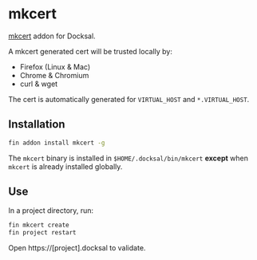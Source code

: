 # mkcert

[mkcert](https://github.com/FiloSottile/mkcert) addon for Docksal.

A mkcert generated cert will be trusted locally by:

- Firefox (Linux & Mac)
- Chrome & Chromium
- curl & wget

The cert is automatically generated for `VIRTUAL_HOST` and `*.VIRTUAL_HOST`.

## Installation

```bash
fin addon install mkcert -g
```

The `mkcert` binary is installed in `$HOME/.docksal/bin/mkcert` **except** when `mkcert` is already installed globally. 

## Use

In a project directory, run:

```bash
fin mkcert create
fin project restart
```

Open https://[project].docksal to validate.
